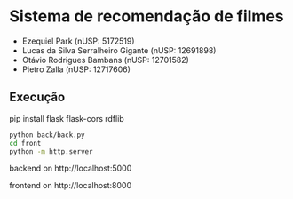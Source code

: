 # Sistema de recomendação de filmes

- Ezequiel Park (nUSP: 5172519)
- Lucas da Silva Serralheiro Gigante (nUSP: 12691898)
- Otávio Rodrigues Bambans (nUSP: 12701582)
- Pietro Zalla (nUSP: 12717606)

## Execução

pip install flask flask-cors rdflib

```bash
python back/back.py
cd front
python -m http.server
```

backend on http://localhost:5000

frontend on http://localhost:8000
